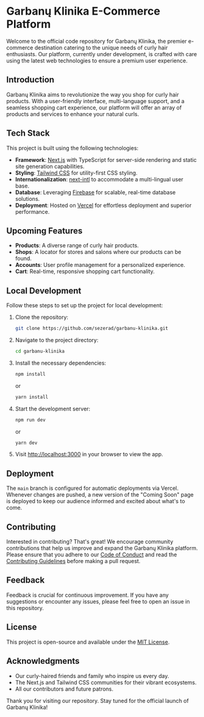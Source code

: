 # Garbanų Klinika E-Commerce Platform

Welcome to the official code repository for Garbanų Klinika, the premier e-commerce destination catering to the unique needs of curly hair enthusiasts. Our platform, currently under development, is crafted with care using the latest web technologies to ensure a premium user experience.

## Introduction

Garbanų Klinika aims to revolutionize the way you shop for curly hair products. With a user-friendly interface, multi-language support, and a seamless shopping cart experience, our platform will offer an array of products and services to enhance your natural curls.

## Tech Stack

This project is built using the following technologies:

- **Framework**: [Next.js](https://nextjs.org/) with TypeScript for server-side rendering and static site generation capabilities.
- **Styling**: [Tailwind CSS](https://tailwindcss.com/) for utility-first CSS styling.
- **Internationalization**: [next-intl](https://github.com/amannn/next-intl) to accommodate a multi-lingual user base.
- **Database**: Leveraging [Firebase](https://firebase.google.com/) for scalable, real-time database solutions.
- **Deployment**: Hosted on [Vercel](https://vercel.com/) for effortless deployment and superior performance.

## Upcoming Features

- **Products**: A diverse range of curly hair products.
- **Shops**: A locator for stores and salons where our products can be found.
- **Accounts**: User profile management for a personalized experience.
- **Cart**: Real-time, responsive shopping cart functionality.

## Local Development

Follow these steps to set up the project for local development:

1. Clone the repository:

   ```sh
   git clone https://github.com/sezerad/garbanu-klinika.git
   ```

2. Navigate to the project directory:

   ```sh
   cd garbanu-klinika
   ```

3. Install the necessary dependencies:

   ```sh
   npm install
   ```

   or

   ```sh
   yarn install
   ```

4. Start the development server:

   ```sh
   npm run dev
   ```

   or

   ```sh
   yarn dev
   ```

5. Visit [http://localhost:3000](http://localhost:3000) in your browser to view the app.

## Deployment

The `main` branch is configured for automatic deployments via Vercel. Whenever changes are pushed, a new version of the "Coming Soon" page is deployed to keep our audience informed and excited about what's to come.

## Contributing

Interested in contributing? That's great! We encourage community contributions that help us improve and expand the Garbanų Klinika platform. Please ensure that you adhere to our [Code of Conduct](CODE_OF_CONDUCT.md) and read the [Contributing Guidelines](CONTRIBUTING.md) before making a pull request.

## Feedback

Feedback is crucial for continuous improvement. If you have any suggestions or encounter any issues, please feel free to open an issue in this repository.

## License

This project is open-source and available under the [MIT License](LICENSE.md).

## Acknowledgments

- Our curly-haired friends and family who inspire us every day.
- The Next.js and Tailwind CSS communities for their vibrant ecosystems.
- All our contributors and future patrons.

Thank you for visiting our repository. Stay tuned for the official launch of Garbanų Klinika!
